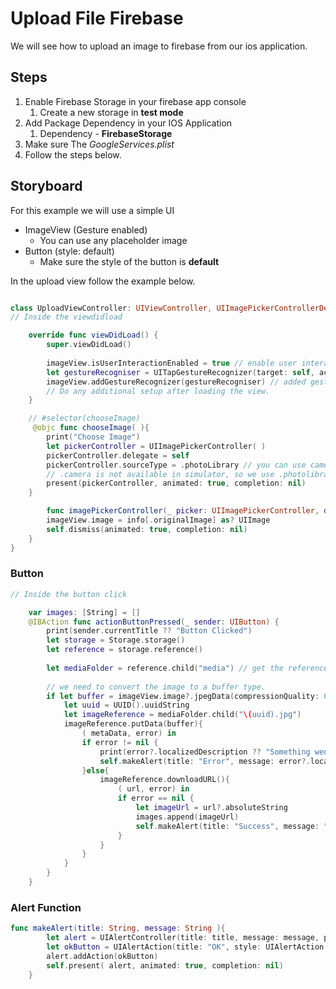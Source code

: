 # Upload File Firebase

We will see how to upload an image to firebase from our ios application.


## Steps 

1. Enable Firebase Storage in your firebase app console
   1. Create a new storage in **test mode**
2. Add Package Dependency in your IOS Application 
   1. Dependency - **FirebaseStorage**
3. Make sure The *GoogleServices.plist*
4. Follow the steps below.


## Storyboard

For this example we will use a simple UI 
- ImageView (Gesture enabled)
  - You can use any placeholder image
- Button (style: default)
  - Make sure the style of the button is **default**

In the upload view follow the example below.


```swift

class UploadViewController: UIViewController, UIImagePickerControllerDelegate, UINavigationControllerDelegate {  // these two should be added.
// Inside the viewdidload

    override func viewDidLoad() {
        super.viewDidLoad()
        
        imageView.isUserInteractionEnabled = true // enable user interaction
        let gestureRecogniser = UITapGestureRecognizer(target: self, action: #selector(chooseImage))
        imageView.addGestureRecognizer(gestureRecogniser) // added gesture recognizer
        // Do any additional setup after loading the view.
    }

    // #selector(chooseImage) 
     @objc func chooseImage( ){
        print("Choose Image")
        let pickerController = UIImagePickerController( )
        pickerController.delegate = self
        pickerController.sourceType = .photoLibrary // you can use camera if required
        // .camera is not available in simulator, so we use .photolibrary instead.
        present(pickerController, animated: true, completion: nil)
    }

        func imagePickerController(_ picker: UIImagePickerController, didFinishPickingMediaWithInfo info: [UIImagePickerController.InfoKey : Any]) {
        imageView.image = info[.originalImage] as? UIImage
        self.dismiss(animated: true, completion: nil)
    }
}
```


### Button

```swift
// Inside the button click

    var images: [String] = []
    @IBAction func actionButtonPressed(_ sender: UIButton) {
        print(sender.currentTitle ?? "Button Clicked")
        let storage = Storage.storage()
        let reference = storage.reference()
        
        let mediaFolder = reference.child("media") // get the reference for the media folder in firebase storage.
        
        // we need to convert the image to a buffer type.
        if let buffer = imageView.image?.jpegData(compressionQuality: 0.5) {
            let uuid = UUID().uuidString
            let imageReference = mediaFolder.child("\(uuid).jpg")
            imageReference.putData(buffer){
                ( metaData, error) in
                if error != nil {
                    print(error?.localizedDescription ?? "Something went wrong.")
                    self.makeAlert(title: "Error", message: error?.localizedDescription ?? "Firebase: Something went wrong.")
                }else{
                    imageReference.downloadURL(){
                        ( url, error) in
                        if error == nil {
                            let imageUrl = url?.absoluteString
                            images.append(imageUrl)
                            self.makeAlert(title: "Success", message: "Image Uploaded Successfully")
                        }
                    }
                }
            }
        }
    }
```

### Alert Function

```swift
func makeAlert(title: String, message: String ){
        let alert = UIAlertController(title: title, message: message, preferredStyle: UIAlertController.Style.alert)
        let okButton = UIAlertAction(title: "OK", style: UIAlertAction.Style.default, handler: nil)
        alert.addAction(okButton)
        self.present( alert, animated: true, completion: nil)
    }

```
